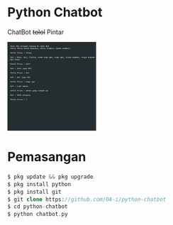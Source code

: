 # Python Chatbot

ChatBot ~~tolol~~ Pintar

<img src="contoh.png" alt="Chatbot" width="200" height="200" />

# Pemasangan

```php
$ pkg update && pkg upgrade
$ pkg install python
$ pkg install git
$ git clone https://github.com/OA-i/python-chatbot
$ cd python-chatbot
$ python chatbot.py
```
